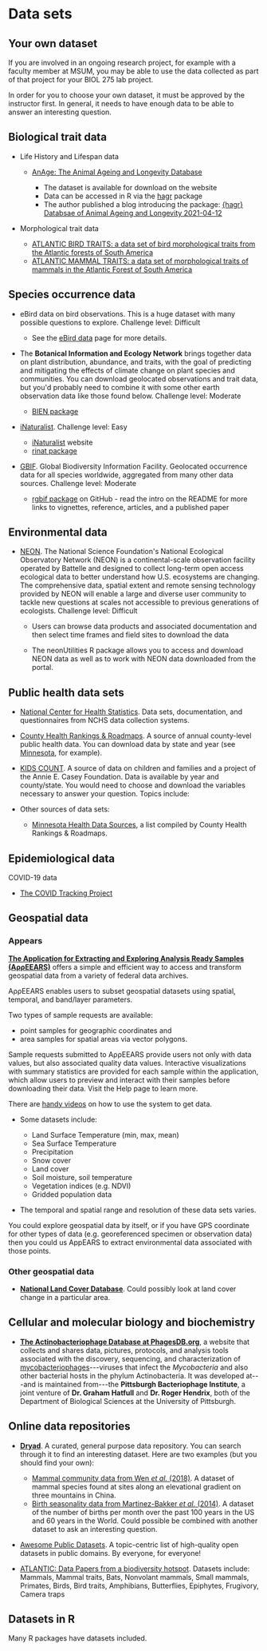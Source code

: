 # Data sets

## Your own dataset

If you are involved in an ongoing research project, for example with a faculty member at MSUM, you may be able to use the data collected as part of that project for your BIOL 275 lab project.

In order for you to choose your own dataset, it must be approved by the instructor first. In general, it needs to have enough data to be able to answer an interesting question.

## Biological trait data

-   Life History and Lifespan data

    -   [AnAge: The Animal Ageing and Longevity Database](https://genomics.senescence.info/species/index.html)

        -   The dataset is available for download on the website
        -   Data can be accessed in R via the [hagr](https://github.com/datawookie/hagr) package
        -   The author published a blog introducing the package: [{hagr} Databsae of Animal Ageing and Longevity 2021-04-12](https://datawookie.dev/blog/2021/04/hagr-database-of-animal-ageing-and-longevity/)

-   Morphological trait data

    -   [ATLANTIC BIRD TRAITS: a data set of bird morphological traits from the Atlantic forests of South America](https://doi.org/10.1002/ecy.2647)
    -   [ATLANTIC MAMMAL TRAITS: a data set of morphological traits of mammals in the Atlantic Forest of South America](https://doi.org/10.1002/ecy.2106)

## Species occurrence data

-   eBird data on bird observations. This is a huge dataset with many possible questions to explore. Challenge level: Difficult

    -   See the [eBird data](data-ebird2.html) page for more details.

-   The **Botanical Information and Ecology Network** brings together data on plant distribution, abundance, and traits, with the goal of predicting and mitigating the effects of climate change on plant species and communities. You can download geolocated observations and trait data, but you'd probably need to combine it with some other earth observation data like those found below. Challenge level: Moderate

    -   [BIEN package](https://cran.r-project.org/web/packages/BIEN/vignettes/BIEN_tutorial.html)

-   [iNaturalist](https://www.inaturalist.org/). Challenge level: Easy

    -   [iNaturalist](https://www.inaturalist.org/) website
    -   [rinat package](https://docs.ropensci.org/rinat/)

-   [GBIF](https://www.gbif.org/). Global Biodiversity Information Facility. Geolocated occurrence data for all species worldwide, aggregated from many other data sources. Challenge level: Moderate

    -   [rgbif package](https://github.com/ropensci/rgbif) on GitHub - read the intro on the README for more links to vignettes, reference, articles, and a published paper

## Environmental data

-   [NEON](https://www.neonscience.org/data). The National Science Foundation's National Ecological Observatory Network (NEON) is a continental-scale observation facility operated by Battelle and designed to collect long-term open access ecological data to better understand how U.S. ecosystems are changing. The comprehensive data, spatial extent and remote sensing technology provided by NEON will enable a large and diverse user community to tackle new questions at scales not accessible to previous generations of ecologists. Challenge level: Difficult

    -   Users can browse data products and associated documentation and then select time frames and field sites to download the data

    -   The neonUtilities R package allows you to access and download NEON data as well as to work with NEON data downloaded from the portal.

## Public health data sets

-   [National Center for Health Statistics](https://www.cdc.gov/nchs/data_access/ftp_data.htm). Data sets, documentation, and questionnaires from NCHS data collection systems.

-   [County Health Rankings & Roadmaps](http://www.countyhealthrankings.org/). A source of annual county-level public health data. You can download data by state and year (see [Minnesota](http://www.countyhealthrankings.org/app/minnesota/2017/downloads), for example).

-   [KIDS COUNT](http://datacenter.kidscount.org/). A source of data on children and families and a project of the Annie E. Casey Foundation. Data is available by year and county/state. You would need to choose and download the variables necessary to answer your question. Topics include:

-   Other sources of data sets:

    -   [Minnesota Health Data Sources](http://www.countyhealthrankings.org/using-the-rankings-data/finding-more-data/minnesota), a list compiled by County Health Rankings & Roadmaps.

## Epidemiological data

COVID-19 data

-   [The COVID Tracking Project](https://covidtracking.com/)

## Geospatial data

### Appears

[**The Application for Extracting and Exploring Analysis Ready Samples (AρρEEARS)**](https://lpdaacsvc.cr.usgs.gov/appeears/) offers a simple and efficient way to access and transform geospatial data from a variety of federal data archives.

AρρEEARS enables users to subset geospatial datasets using spatial, temporal, and band/layer parameters.

Two types of sample requests are available:

-   point samples for geographic coordinates and
-   area samples for spatial areas via vector polygons.

Sample requests submitted to AρρEEARS provide users not only with data values, but also associated quality data values. Interactive visualizations with summary statistics are provided for each sample within the application, which allow users to preview and interact with their samples before downloading their data. Visit the Help page to learn more.

There are [handy videos](https://www.youtube.com/watch?v=thRApFufBq8) on how to use the system to get data.

-   Some datasets include:

    -   Land Surface Temperature (min, max, mean)
    -   Sea Surface Temperature
    -   Precipitation
    -   Snow cover
    -   Land cover
    -   Soil moisture, soil temperature
    -   Vegetation indices (e.g. NDVI)
    -   Gridded population data

-   The temporal and spatial range and resolution of these data sets varies.

You could explore geospatial data by itself, or if you have GPS coordinate for other types of data (e.g. georeferenced specimen or observation data) then you could us AppEARS to extract environmental data associated with those points.

### Other geospatial data

-   [**National Land Cover Database**](https://www.mrlc.gov/finddata.php). Could possibly look at land cover change in a particular area.

## Cellular and molecular biology and biochemistry

-   [**The Actinobacteriophage Database at PhagesDB.org**](https://phagesdb.org/), a website that collects and shares data, pictures, protocols, and analysis tools associated with the discovery, sequencing, and characterization of [mycobacteriophages](https://phagesdb.org/glossary/#Mycobacteriophage)---viruses that infect the *Mycobacteria* and also other bacterial hosts in the phylum Actinobacteria. It was developed at---and is maintained from---the **Pittsburgh Bacteriophage Institute**, a joint venture of **Dr. Graham Hatfull** and **Dr. Roger Hendrix**, both of the Department of Biological Sciences at the University of Pittsburgh.

## Online data repositories

-   [**Dryad**](http://datadryad.org/). A curated, general purpose data repository. You can search through it to find an interesting dataset. Here are two examples (but you should find your own):

    -   [Mammal community data from Wen *et al.* (2018)](http://hdl.handle.net/10255/dryad.170813). A dataset of mammal species found at sites along an elevational gradient on three mountains in China.
    -   [Birth seasonality data from Martinez-Bakker *et al.* (2014)](http://hdl.handle.net/10255/dryad.170822). A dataset of the number of births per month over the past 100 years in the US and 60 years in the World. Could possible be combined with another dataset to ask an interesting question.

-   [Awesome Public Datasets](https://github.com/awesomedata/awesome-public-datasets). A topic-centric list of high-quality open datasets in public domains. By everyone, for everyone!

-   [ATLANTIC: Data Papers from a biodiversity hotspot](https://esajournals.onlinelibrary.wiley.com/doi/toc/10.1002/(ISSN)1939-9170.AtlanticPapers). Datasets include: Mammals, Mammal traits, Bats, Nonvolant mammals, Small mammals, Primates, Birds, Bird traits, Amphibians, Butterflies, Epiphytes, Frugivory, Camera traps

## Datasets in R

Many R packages have datasets included.
